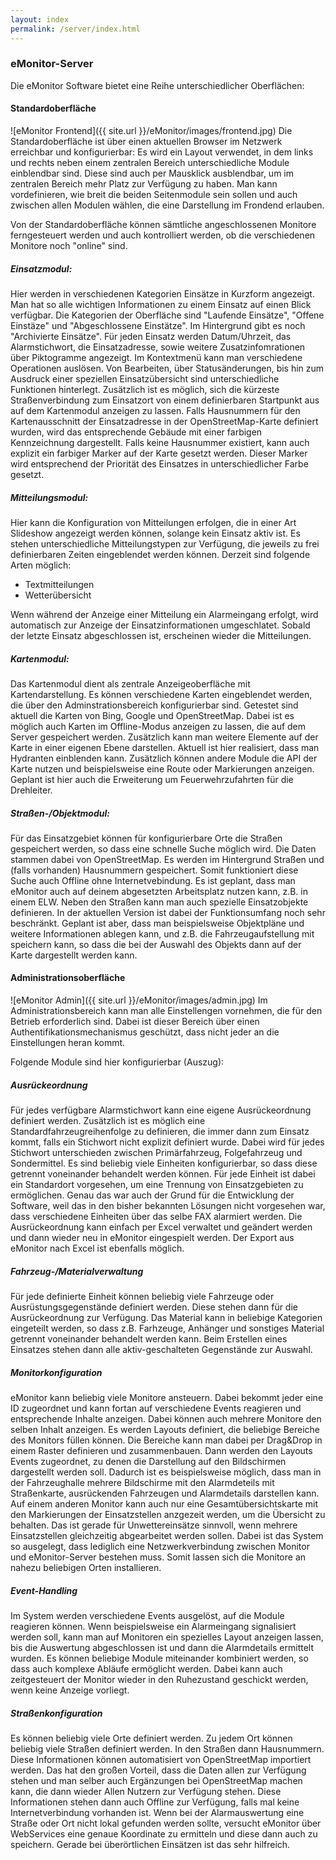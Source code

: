 ```yaml
---
layout: index
permalink: /server/index.html
---
```


### eMonitor-Server


Die eMonitor Software bietet eine Reihe unterschiedlicher Oberflächen:

#### Standardoberfläche

![eMonitor Frontend]({{ site.url }}/eMonitor/images/frontend.jpg) Die Standardoberfläche ist über einen aktuellen Browser im Netzwerk erreichbar und konfigurierbar: Es wird ein Layout 
verwendet, in dem links und rechts neben einem zentralen Bereich unterschiedliche Module einblendbar sind. Diese sind 
auch per Mausklick ausblendbar, um im zentralen Bereich mehr Platz zur Verfügung zu haben. Man kann vordefinieren, wie 
breit die beiden Seitenmodule sein sollen und auch zwischen allen Modulen wählen, die eine Darstellung im Frondend 
erlauben.

Von der Standardoberfläche können sämtliche angeschlossenen Monitore ferngesteuert werden und auch kontrolliert werden, 
ob die verschiedenen Monitore noch "online" sind.

##### Einsatzmodul:

Hier werden in verschiedenen Kategorien Einsätze in Kurzform angezeigt. Man hat so alle wichtigen Informationen zu 
einem Einsatz auf einen Blick verfügbar. Die Kategorien der Oberfläche sind "Laufende Einsätze", "Offene Einstäze" und 
"Abgeschlossene Einstätze". Im Hintergrund gibt es noch "Archivierte Einsätze".
Für jeden Einsatz werden Datum/Uhrzeit, das Alarmstichwort, die Einsatzadresse, sowie weitere Zusatzinfomrationen über 
Piktogramme angezeigt. Im Kontextmenü kann man verschiedene Operationen auslösen. Von Bearbeiten, über Statusänderungen,
 bis hin zum Ausdruck einer speziellen Einsatzübersicht sind unterschiedliche Funktionen hinterlegt.
Zusätzlich ist es möglich, sich die kürzeste Straßenverbindung zum Einsatzort von einem definierbaren Startpunkt aus 
auf dem Kartenmodul anzeigen zu lassen.
Falls Hausnummern für den Kartenausschnitt der Einsatzadresse in der OpenStreetMap-Karte definiert wurden, wird das 
entsprechende Gebäude mit einer farbigen Kennzeichnung dargestellt. Falls keine Hausnummer existiert, kann auch explizit
 ein farbiger Marker auf der Karte gesetzt werden. Dieser Marker wird entsprechend der Priorität des Einsatzes in 
 unterschiedlicher Farbe gesetzt.

##### Mitteilungsmodul:

Hier kann die Konfiguration von Mitteilungen erfolgen, die in einer Art Slideshow angezeigt werden können, solange kein 
Einsatz aktiv ist. Es stehen unterschiedliche Mitteilungstypen zur Verfügung, die jeweils zu frei definierbaren Zeiten 
eingeblendet werden können. Derzeit sind folgende Arten möglich:

* Textmitteilungen
* Wetterübersicht

Wenn während der Anzeige einer Mitteilung ein Alarmeingang erfolgt, wird automatisch zur Anzeige der 
Einsatzinformationen umgeschlatet. Sobald der letzte Einsatz abgeschlossen ist, erscheinen wieder die Mitteilungen.

##### Kartenmodul:

Das Kartenmodul dient als zentrale Anzeigeoberfläche mit Kartendarstellung. Es können verschiedene Karten eingeblendet 
werden, die über den Adminstrationsbereich konfigurierbar sind. Getestet sind aktuell die Karten von Bing, Google und 
OpenStreetMap. Dabei ist es möglich auch Karten im Offline-Modus anzeigen zu lassen, die auf dem Server gespeichert 
werden.
Zusätzlich kann man weitere Elemente auf der Karte in einer eigenen Ebene darstellen. Aktuell ist hier realisiert, dass 
man Hydranten einblenden kann.
Zusätzlich können andere Module die API der Karte nutzen und beispielsweise eine Route oder Markierungen anzeigen. 
Geplant ist hier auch die Erweiterung um Feuerwehrzufahrten für die Drehleiter.

##### Straßen-/Objektmodul:

Für das Einsatzgebiet können für konfigurierbare Orte die Straßen gespeichert werden, so dass eine schnelle Suche 
möglich wird. Die Daten stammen dabei von OpenStreetMap. Es werden im Hintergrund Straßen und (falls vorhanden) 
Hausnummern gespeichert. Somit funktioniert diese Suche auch Offline ohne Internetvebindung. Es ist geplant, dass man 
eMonitor auch auf deinem abgesetzten Arbeitsplatz nutzen kann, z.B. in einem ELW.
Neben den Straßen kann man auch spezielle Einsatzobjekte definieren. In der aktuellen Version ist dabei der 
Funktionsumfang noch sehr beschränkt. Geplant ist aber, dass man beispielsweise Objektpläne und weitere Informationen 
ablegen kann, und z.B. die Fahrzeugaufstellung mit speichern kann, so dass die bei der Auswahl des Objekts dann auf der 
Karte dargestellt werden kann.

#### Administrationsoberfläche

![eMonitor Admin]({{ site.url }}/eMonitor/images/admin.jpg) Im Administrationsbereich kann man alle Einstellengen vornehmen, 
die für den Betrieb erforderlich sind. Dabei ist dieser Bereich über einen Authentifikationsmechanismus geschützt, dass 
nicht jeder an die Einstellungen heran kommt.

Folgende Module sind hier konfigurierbar (Auszug):

##### Ausrückeordnung

Für jedes verfügbare Alarmstichwort kann eine eigene Ausrückeordnung definiert werden. Zusätzlich ist es möglich eine 
Standardfahrzeugreihenfolge zu definieren, die immer dann zum Einsatz kommt, falls ein Stichwort nicht explizit 
definiert wurde.
Dabei wird für jedes Stichwort unterschieden zwischen Primärfahrzeug, Folgefahrzeug und Sondermittel. 
Es sind beliebig viele Einheiten konfigurierbar, so dass diese getrennt voneinander behandelt werden können. Für jede 
Einheit ist dabei ein Standardort vorgesehen, um eine Trennung von Einsatzgebieten zu ermöglichen. Genau das war auch 
der Grund für die Entwicklung der Software, weil das in den bisher bekannten Lösungen nicht vorgesehen war, dass 
verschiedene Einheiten über das selbe FAX alarmiert werden.
Die Ausrückeordnung kann einfach per Excel verwaltet und geändert werden und dann wieder neu in eMonitor eingespielt 
werden. Der Export aus eMonitor nach Excel ist ebenfalls möglich.

##### Fahrzeug-/Materialverwaltung

Für jede definierte Einheit können beliebig viele Fahrzeuge oder Ausrüstungsgegenstände definiert werden. Diese stehen 
dann für die Ausrückeordnung zur Verfügung. Das Material kann in beliebige Kategorien eingeteilt werden, so dass z.B. 
Farhzeuge, Anhänger und sonstiges Material getrennt voneinander behandelt werden kann. Beim Erstellen eines Einsatzes 
stehen dann alle aktiv-geschalteten Gegenstände zur Auswahl.

##### Monitorkonfiguration

eMonitor kann beliebig viele Monitore ansteuern. Dabei bekommt jeder eine ID zugeordnet und kann fortan auf 
verschiedene Events reagieren und entsprechende Inhalte anzeigen. Dabei können auch mehrere Monitore den selben Inhalt 
anzeigen.
Es werden Layouts definiert, die beliebige Bereiche des Monitors füllen können. Die Bereiche kann man dabei per 
Drag&Drop in einem Raster definieren und zusammenbauen. Dann werden den Layouts Events zugeordnet, zu denen die 
Darstellung auf den Bildschirmen dargestellt werden soll.
Dadurch ist es beispielsweise möglich, dass man in der Fahrzeughalle mehrere Bildschirme mit den Alarmdeteils mit 
Straßenkarte, ausrückenden Fahrzeugen und Alarmdetails darstellen kann. Auf einem anderen Monitor kann auch nur eine 
Gesamtübersichtskarte mit den Markierungen der Einsatzstellen anzgezeit werden, um die Übersicht zu behalten. Das ist 
gerade für Unwettereinsätze sinnvoll, wenn mehrere Einsatzstellen gleichzeitig abgearbeitet werden sollen.
Dabei ist das System so ausgelegt, dass lediglich eine Netzwerkverbindung zwischen Monitor und eMonitor-Server bestehen 
muss. Somit lassen sich die Monitore an nahezu beliebigen Orten installieren.

##### Event-Handling

Im System werden verschiedene Events ausgelöst, auf die Module reagieren können. Wenn beispielsweise ein Alarmeingang 
signalisiert werden soll, kann man auf Monitoren ein spezielles Layout anzeigen lassen, bis die Auswertung 
abgeschlossen ist und dann die Alarmdetails ermittelt wurden. Es können beliebige Module miteinander kombiniert werden, 
so dass auch komplexe Abläufe ermöglicht werden. Dabei kann auch zeitgesteuert der Monitor wieder in den Ruhezustand 
geschickt werden, wenn keine Anzeige vorliegt.

##### Straßenkonfiguration

Es können beliebig viele Orte definiert werden. Zu jedem Ort können beliebig viele Straßen definiert werden. In den 
Straßen dann Hausnummern. Diese Informationen können automatisiert von OpenStreetMap importiert werden. Das hat den 
großen Vorteil, dass die Daten allen zur Verfügung stehen und man selber auch Ergänzungen bei OpenStreetMap machen 
kann, die dann wieder Allen Nutzern zur Verfügung stehen.
Diese Informationen stehen dann auch Offline zur Verfügung, falls mal keine Internetverbindung vorhanden ist. Wenn bei 
der Alarmauswertung eine Straße oder Ort nicht lokal gefunden werden sollte, versucht eMonitor über WebServices eine 
genaue Koordinate zu ermitteln und diese dann auch zu speichern. Gerade bei überörtlichen Einsätzen ist das sehr 
hilfreich.
